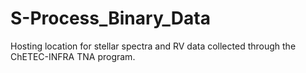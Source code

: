 # S-Process_Binary_Data
Hosting location for stellar spectra and RV data collected through the ChETEC-INFRA TNA program. 
